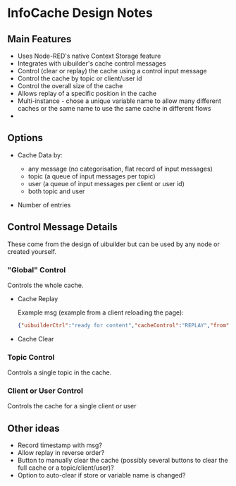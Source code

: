 # InfoCache Design Notes

## Main Features

- Uses Node-RED's native Context Storage feature
- Integrates with uibuilder's cache control messages
- Control (clear or replay) the cache using a control input message
- Control the cache by topic or client/user id
- Control the overall size of the cache
- Allows replay of a specific position in the cache
- Multi-instance - chose a unique variable name to allow many different caches or the same name to use the same cache in different flows
- 

## Options

- Cache Data by:
   -  any message (no categorisation, flat record of input messages)
   -  topic (a queue of input messages per topic)
   -  user (a queue of input messages per client or user id)
   -  both topic and user

- Number of entries

## Control Message Details

These come from the design of uibuilder but can be used by any node or created yourself.

### "Global" Control

Controls the whole cache.

- Cache Replay

   Example msg (example from a client reloading the page):

   ```json
   {"uibuilderCtrl":"ready for content","cacheControl":"REPLAY","from":"client","_socketId":"/nr/uib#Bxtu968meXIZhcpSAAAH","_uibAuth":{},"topic":"uib1Topic","_msgid":"70d3a693.1b7348"}
   ```

- Cache Clear

### Topic Control

Controls a single topic in the cache.

### Client or User Control

Controls the cache for a single client or user

## Other ideas

- Record timestamp with msg?
- Allow replay in reverse order?
- Button to manually clear the cache (possibly several buttons to clear the full cache or a topic/client/user)?
- Option to auto-clear if store or variable name is changed?